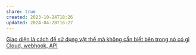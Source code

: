 ```yaml
---
share: true
created: 2023-10-24T18:26
updated: 2024-04-28T16:27
---
```

[Giao diện là cách để sử dụng vật thể mà không cần biết bên trong nó có gì](./Giao%20di%E1%BB%87n%20l%C3%A0%20c%C3%A1ch%20%C4%91%E1%BB%83%20s%E1%BB%AD%20d%E1%BB%A5ng%20v%E1%BA%ADt%20th%E1%BB%83%20m%C3%A0%20kh%C3%B4ng%20c%E1%BA%A7n%20bi%E1%BA%BFt%20b%C3%AAn%20trong%20n%C3%B3%20c%C3%B3%20g%C3%AC.md)
[Cloud, webhook, API](../../../Cloud,%20webhook,%20API/index.md)